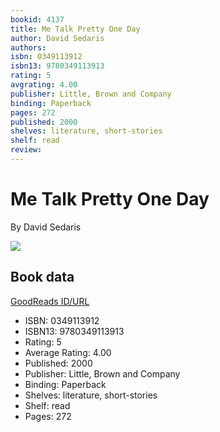 ```yaml
---
bookid: 4137
title: Me Talk Pretty One Day
author: David Sedaris
authors: 
isbn: 0349113912
isbn13: 9780349113913
rating: 5
avgrating: 4.00
publisher: Little, Brown and Company
binding: Paperback
pages: 272
published: 2000
shelves: literature, short-stories
shelf: read
review: 
---
```


# Me Talk Pretty One Day

By David Sedaris

![](https://i.gr-assets.com/images/S/compressed.photo.goodreads.com/books/1431013639l/4137.jpg)

## Book data

[GoodReads ID/URL](https://www.goodreads.com/book/show/4137)

- ISBN: 0349113912
- ISBN13: 9780349113913
- Rating: 5
- Average Rating: 4.00
- Published: 2000
- Publisher: Little, Brown and Company
- Binding: Paperback
- Shelves: literature, short-stories
- Shelf: read
- Pages: 272


